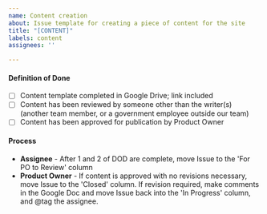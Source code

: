 ```yaml
---
name: Content creation
about: Issue template for creating a piece of content for the site
title: "[CONTENT]"
labels: content
assignees: ''

---
```


#### Definition of Done

- [ ] Content template completed in Google Drive; link included 
- [ ] Content has been reviewed by someone other than the writer(s) (another team member, or a government employee outside our team) 
- [ ] Content has been approved for publication by Product Owner

#### Process

* **Assignee** - After 1 and 2 of DOD are complete, move Issue to the 'For PO to Review' column
* **Product Owner** - If content is approved with no revisions necessary, move Issue to the 'Closed' column. If revision required, make comments in the Google Doc and move Issue back into the 'In Progress' column, and @tag the assignee.
